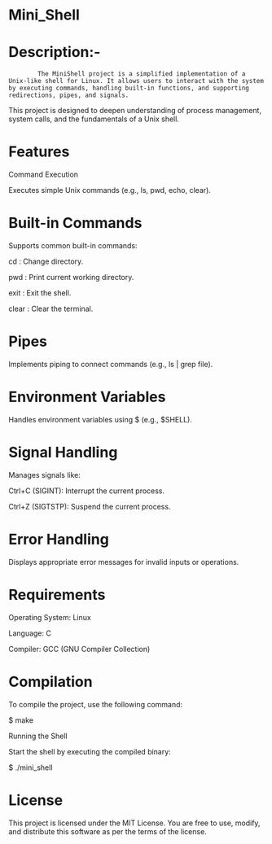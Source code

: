 # Mini_Shell

# Description:-

            The MiniShell project is a simplified implementation of a Unix-like shell for Linux. It allows users to interact with the system by executing commands, handling built-in functions, and supporting redirections, pipes, and signals.

This project is designed to deepen understanding of process management, system calls, and the fundamentals of a Unix shell.

# Features

Command Execution

Executes simple Unix commands (e.g., ls, pwd, echo, clear).

# Built-in Commands

Supports common built-in commands:

cd    : Change directory.

pwd   : Print current working directory.

exit  : Exit the shell.

clear : Clear the terminal.

# Pipes

Implements piping to connect commands (e.g., ls | grep file).

# Environment Variables

Handles environment variables using $ (e.g., $SHELL).

# Signal Handling

Manages signals like:

Ctrl+C (SIGINT): Interrupt the current process.

Ctrl+Z (SIGTSTP): Suspend the current process.

# Error Handling

Displays appropriate error messages for invalid inputs or operations.

# Requirements

Operating System: Linux

Language: C

Compiler: GCC (GNU Compiler Collection)

# Compilation

To compile the project, use the following command:

$ make

Running the Shell

Start the shell by executing the compiled binary:

$ ./mini_shell

# License

This project is licensed under the MIT License. You are free to use, modify, and distribute this software as per the terms of the license.

